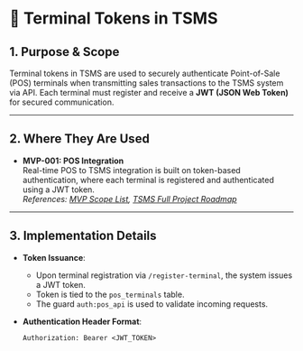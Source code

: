 # 🔐 Terminal Tokens in TSMS

## 1. Purpose & Scope

Terminal tokens in TSMS are used to securely authenticate Point-of-Sale (POS) terminals when transmitting sales transactions to the TSMS system via API. Each terminal must register and receive a **JWT (JSON Web Token)** for secured communication.

---

## 2. Where They Are Used

-   **MVP-001: POS Integration**  
    Real-time POS to TSMS integration is built on token-based authentication, where each terminal is registered and authenticated using a JWT token.  
    _References: [MVP Scope List](#), [TSMS Full Project Roadmap](#)_

---

## 3. Implementation Details

-   **Token Issuance**:

    -   Upon terminal registration via `/register-terminal`, the system issues a JWT token.
    -   Token is tied to the `pos_terminals` table.
    -   The guard `auth:pos_api` is used to validate incoming requests.

-   **Authentication Header Format**:
    ```http
    Authorization: Bearer <JWT_TOKEN>
    ```
